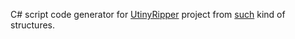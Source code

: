 C# script code generator for [UtinyRipper](https://github.com/mafaca/UtinyRipper) project from [such](https://gist.github.com/capntrips/659bec02ab8f65347f40bd88aa0ef059/443ebfafeeb7d03321ba4b4d0afa830ee1a92962#file-structs-dump-L5-L20) kind of structures.
